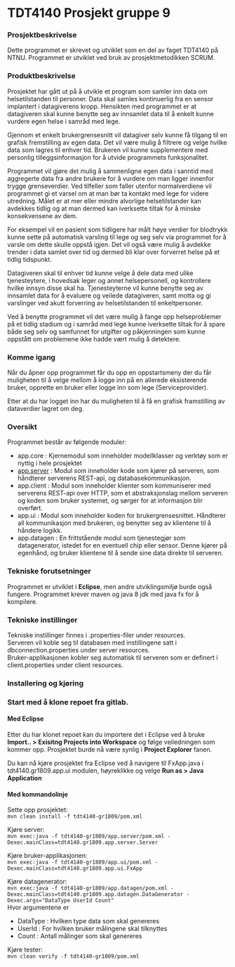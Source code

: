 # TDT4140 Prosjekt gruppe 9
<h3>Prosjektbeskrivelse</h3>

Dette programmet er skrevet og utviklet som en del av faget TDT4140 på NTNU. Programmet er utviklet ved bruk av prosjektmetodikken SCRUM.

<h3>Produktbeskrivelse</h3>

Prosjektet har gått ut på å utvikle et program som samler inn data om helsetilstanden til personer. Data skal samles kontinuerlig fra en sensor implantert i datagiverens kropp. Hensikten med programmet er at datagiveren skal kunne benytte seg av innsamlet data til å enkelt kunne vurdere egen helse i samråd med lege.

Gjennom et enkelt brukergrensesnitt vil datagiver selv kunne få tilgang til en grafisk fremstilling av egen data. Det vil være mulig å filtrere og velge hvilke data som lagres til enhver tid. Brukeren vil kunne supplementere med personlig tilleggsinformasjon for å utvide programmets funksjonalitet.

Programmet vil gjøre det mulig å sammenligne egen data i sanntid med aggregerte data fra andre brukere for å vurdere om man ligger innenfor trygge grenseverdier. Ved tilfeller som faller utenfor normalverdiene vil programmet gi et varsel om at man bør ta kontakt med lege for videre utredning. Målet er at mer eller mindre alvorlige helsetilstander kan avdekkes tidlig og at man dermed kan iverksette tiltak for å minske konsekvensene av dem.

For eksempel vil en pasient som tidligere har målt høye verdier for blodtrykk kunne sette på automatisk varsling til lege og seg selv via programmet for å varsle om dette skulle oppstå igjen. Det vil også være mulig å avdekke trender i data samlet over tid og dermed bli klar over forverret helse på et tidlig tidspunkt.

Datagiveren skal til enhver tid kunne velge å dele data med ulike tjenesteytere, i hovedsak leger og annet helsepersonell, og kontrollere hvilke innsyn disse skal ha. Tjenesteyterne vil kunne benytte seg av innsamlet data for å evaluere og veilede datagiveren, samt motta og gi varslinger ved akutt forverring av helsetilstanden til enkeltpersoner.

Ved å benytte programmet vil det være mulig å fange opp helseproblemer på et tidlig stadium og i samråd med lege kunne iverksette tiltak for å spare både seg selv og samfunnet for utgifter og påkjenningen som kunne oppstått om problemene ikke hadde vært mulig å detektere.

<h3>Komme igang</h3>

Når du åpner opp programmet får du opp en oppstartsmeny der du får muligheten til å velge mellom å logge inn på en allerede eksisterende bruker, opprette en bruker eller logge inn som lege (Serviceprovider).

Etter at du har logget inn har du muligheten til å få en grafisk framstilling av dataverdier lagret om deg.

<h3>Oversikt</h3>

Programmet består av følgende moduler:
 - app.core : Kjernemodul som inneholder modellklasser og verktøy som er nyttig i hele prosjektet
 - [app.server](tdt4140-gr1809/app.server/docs/README.md) : Modul som inneholder kode som kjører på serveren, som håndterer serverens REST-api, og databasekommunikasjon.
 - app.client : Modul som inneholder klienter som kommuniserer med serverens REST-api over HTTP, som et abstraksjonslag mellom serveren og koden som bruker systemet, og sørger for at informasjon blir overført.
 - app.ui : Modul som inneholder koden for brukergrensesnittet. Håndterer all kommunikasjon med brukeren, og benytter seg av klientene til å håndere logikk.
 - app.datagen : En frittstående modul som tjenestegjør som datagenerator, istedet for en eventuell chip eller sensor. Denne kjører på egenhånd, og bruker klientene til å sende sine data direkte til serveren.

<h3>Tekniske forutsetninger</h3>

Programmet er utviklet i **Eclipse**, men andre utviklingsmiljø burde også fungere. Programmet krever maven og java 8 jdk med java fx for å kompilere. 

<h3>Tekniske instillinger</h3>

Tekniske instillinger finnes i .properties-filer under resources.<br>
Serveren vil koble seg til databasen med instillingene satt i
dbconnection.properties under server resources.<br>
Bruker-applikasjonen kobler seg automatisk til serveren som er definert i
client.properties under client resources.

<h3>Installering og kjøring<h3>

Start med å klone repoet fra gitlab.

<h4>Med Eclipse</h4>

Etter du har klonet repoet kan du importere det i Eclipse ved å bruke **Import.. > Exisitng Projects into Workspace** og følge veiledningen som kommer opp. Prosjektet burde nå være synlig i **Project Explorer** fanen.

Du kan nå kjøre prosjektet fra Eclipse ved å navigere til FxApp.java i tdt4140.gr1809.app.ui modulen, høyreklikke og velge **Run as > Java Application**

<h4>Med kommandolinje</h4>

Sette opp prosjektet:<br>
`mvn clean install -f tdt4140-gr1809/pom.xml`

Kjøre server:<br>
`mvn exec:java -f tdt4140-gr1809/app.server/pom.xml -Dexec.mainClass=tdt4140.gr1809.app.server.Server`

Kjøre bruker-applikasjonen:<br>
`mvn exec:java -f tdt4140-gr1809/app.ui/pom.xml -Dexec.mainClass=tdt4140.gr1809.app.ui.FxApp`

Kjøre datagenerator:<br>
`mvn exec:java -f tdt4140-gr1809/app.datagen/pom.xml -Dexec.mainClass=tdt4140.gr1809.app.datagen.DataGenerator -Dexec.args="DataType UserId Count"`<br>
Hvor argumentene er
 - DataType : Hvilken type data som skal genereres
 - UserId : For hvilken bruker målingene skal tilknyttes
 - Count : Antall målinger som skal genereres

Kjøre tester:<br>
`mvn clean verify -f tdt4140-gr1809/pom.xml`

